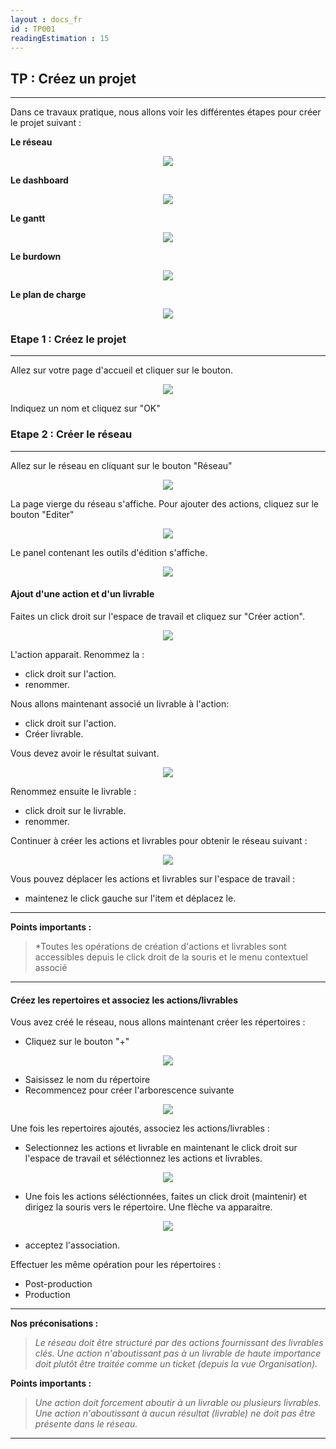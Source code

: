 ```yaml
---
layout : docs_fr
id : TP001
readingEstimation : 15
---
```


## TP : Créez un projet
------------------------

Dans ce travaux pratique, nous allons voir les différentes étapes pour créer le projet suivant :

**Le réseau**

<p align="center">
<img src="reseauCible.png">
</p>

**Le dashboard**

<p align="center">
<img src="reseauCible.png">
</p>


**Le gantt**

<p align="center">
<img src="ganttCible.png">
</p>

**Le burdown**

<p align="center">
<img src="burndownCible.png">
</p>

**Le plan de charge**

<p align="center">
<img src="planDeChargeCible.png">
</p>

### Etape 1 : Créez le projet
------------------------

Allez sur votre page d'accueil et cliquer sur le bouton.

<p align="center">
<img src="boutonCreerProjet.png">
</p>

Indiquez un nom et cliquez sur "OK"

### Etape 2 : Créer le réseau
------------------------

Allez sur le réseau en cliquant sur le bouton "Réseau"

<p align="center">
<img src="boutonReseau.png">
</p>

La page vierge du réseau s'affiche. Pour ajouter des actions, cliquez sur le bouton "Editer" 

<p align="center">
<img src="boutonEditer.png">
</p>

Le panel contenant les outils d'édition s'affiche.

<p align="center">
<img src="panelEdition.png">
</p>

#### Ajout d'une action et d'un livrable


Faites un click droit sur l'espace de travail et cliquez sur "Créer action". 

<p align="center">
<img src="menuContextuelCreerAction.png">
</p>

L'action apparait. Renommez la :
* click droit sur l'action.
* renommer.

Nous allons maintenant associé un livrable à l'action: 
* click droit sur l'action.
* Créer livrable.

Vous devez avoir le résultat suivant. 

<p align="center">
<img src="actionLivrable1png">
</p>

Renommez ensuite le livrable : 
* click droit sur le livrable.
* renommer.

Continuer à créer les actions et livrables pour obtenir le réseau suivant : 

<p align="center">
<img src="reseauCible.png">
</p>

Vous pouvez déplacer les actions et livrables sur l'espace de travail :
* maintenez le click gauche sur l'item et déplacez le.


---
**Points importants :**

>*Toutes les opérations de création d'actions et livrables sont accessibles depuis le click droit de la souris et le menu contextuel associé

---


#### Créez les repertoires et associez les actions/livrables

Vous avez créé le réseau, nous allons maintenant créer les répertoires : 
* Cliquez sur le bouton "+" 

<p align="center">
<img src="boutonAjoutRepertoire.png">
</p>

* Saisissez le nom du répertoire
* Recommencez pour créer l'arborescence suivante 

<p align="center">
<img src="arborescenceRepertoire.png">
</p>

Une fois les repertoires ajoutés, associez les actions/livrables : 
* Selectionnez les actions et livrable en maintenant le click droit sur l'espace de travail et séléctionnez les actions et livrables. 

<p align="center">
<img src="selectionMultiple.png">
</p>

* Une fois les actions séléctionnées, faites un click droit (maintenir) et dirigez la souris vers le répertoire. Une flèche va apparaitre. 

<p align="center">
<img src="associerReseauRepertoire.png">
</p>

* acceptez l'association. 

Effectuer les même opération pour les répertoires : 
* Post-production
* Production




---

**Nos préconisations :**
<a id="ordreActions"></a> 
>*Le réseau doit être structuré par des actions fournissant des livrables clés. Une action n'aboutissant pas à un livrable de haute importance doit plutôt être traitée comme un ticket (depuis la vue Organisation).*

**Points importants :**

>*Une action doit forcement aboutir à un livrable ou plusieurs livrables. Une action n'aboutissant à aucun résultat (livrable) ne doit pas être présente dans le réseau.*

---
